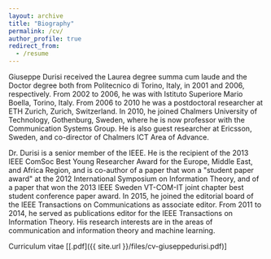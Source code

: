 ```yaml
---
layout: archive
title: "Biography"
permalink: /cv/
author_profile: true
redirect_from:
  - /resume
---
```



Giuseppe Durisi received the Laurea degree summa cum laude and the Doctor degree both from Politecnico di Torino, Italy, in 2001 and 2006, respectively. From 2002 to 2006, he was with Istituto Superiore Mario Boella, Torino, Italy. From 2006 to 2010 he was a postdoctoral researcher at ETH Zurich, Zurich, Switzerland. In 2010, he joined Chalmers University of Technology, Gothenburg, Sweden, where he is now professor with the Communication Systems Group. He is also guest researcher at Ericsson, Sweden, and co-director of Chalmers ICT Area of Advance.

Dr. Durisi is a senior member of the IEEE. He is the recipient of the 2013 IEEE ComSoc Best Young Researcher Award for the Europe, Middle East, and Africa Region, and is co-author of a paper that won a "student paper award" at the 2012 International Symposium on Information Theory, and of a paper that won the 2013 IEEE Sweden VT-COM-IT joint chapter best student conference paper award.  In 2015, he joined the editorial board of the IEEE Transactions on Communications as associate editor. From 2011 to 2014, he served as publications editor for the IEEE Transactions on Information Theory. His research interests are in the areas of communication and information theory and machine learning. 

<!--Dr. Durisi is a contributor and a maintainer of SPECTRE—short packet communication toolbox, a collection of numerical routines for finite-blocklength analyses in information theory.
-->

Curriculum vitae [[.pdf]({{ site.url }}/files/cv-giuseppedurisi.pdf)] 